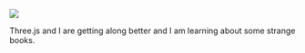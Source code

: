 ![](https://db-feed.s3.amazonaws.com/legacy/Screen_Shot_2017_11_15_at_4_40_35_PM-1510782081569.png)

Three.js and I are getting along better and I am learning about some strange books.
